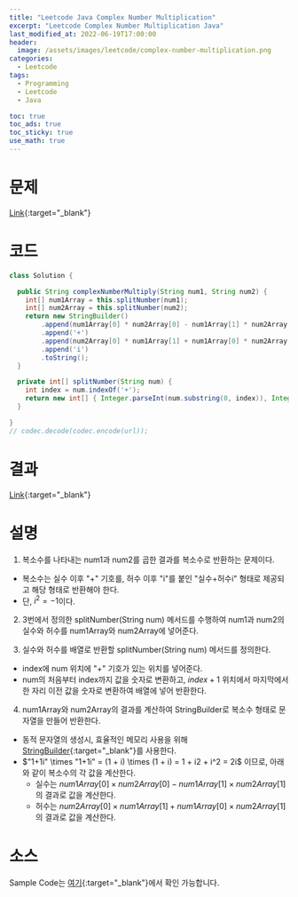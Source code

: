 ```yaml
---
title: "Leetcode Java Complex Number Multiplication"
excerpt: "Leetcode Complex Number Multiplication Java"
last_modified_at: 2022-06-19T17:00:00
header:
  image: /assets/images/leetcode/complex-number-multiplication.png
categories:
  - Leetcode
tags:
  - Programming
  - Leetcode
  - Java

toc: true
toc_ads: true
toc_sticky: true
use_math: true
---
```

# 문제
[Link](https://leetcode.com/problems/complex-number-multiplication/){:target="_blank"}

# 코드
```java
class Solution {

  public String complexNumberMultiply(String num1, String num2) {
    int[] num1Array = this.splitNumber(num1);
    int[] num2Array = this.splitNumber(num2);
    return new StringBuilder()
        .append(num1Array[0] * num2Array[0] - num1Array[1] * num2Array[1])
        .append('+')
        .append(num2Array[0] * num1Array[1] + num1Array[0] * num2Array[1])
        .append('i')
        .toString();
  }

  private int[] splitNumber(String num) {
    int index = num.indexOf('+');
    return new int[] { Integer.parseInt(num.substring(0, index)), Integer.parseInt(num.substring(index + 1, num.length() - 1)) };
  }

}
// codec.decode(codec.encode(url));
```

# 결과
[Link](https://leetcode.com/submissions/detail/725611238/){:target="_blank"}

# 설명
1. 복소수를 나타내는 num1과 num2를 곱한 결과를 복소수로 반환하는 문제이다.
- 복소수는 실수 이후 "+" 기호를, 허수 이후 "i"를 붙인 "실수+허수i" 형태로 제공되고 해당 형태로 반환해야 한다.
- 단, $i^2 = -1$이다.

2. 3번에서 정의한 splitNumber(String num) 메서드를 수행하여 num1과 num2의 실수와 허수를 num1Array와 num2Array에 넣어준다.

3. 실수와 허수를 배열로 반환할 splitNumber(String num) 메서드를 정의한다.
- index에 num 위치에 "+" 기호가 있는 위치를 넣어준다.
- num의 처음부터 index까지 값을 숫자로 변환하고, $index + 1$ 위치에서 마지막에서 한 자리 이전 값을 숫자로 변환하여 배열에 넣어 반환한다.

4. num1Array와 num2Array의 결과를 계산하여 StringBuilder로 복소수 형태로 문자열을 만들어 반환한다.
- 동적 문자열의 생성시, 효율적인 메모리 사용을 위해 [StringBuilder](https://docs.oracle.com/javase/tutorial/java/data/buffers.html){:target="_blank"}를 사용한다.
- $"1+1i" \times "1+1i" = (1 + i) \times (1 + i) = 1 + i2 + i^2 = 2i$ 이므로, 아래와 같이 복소수의 각 값을 계산한다.
  - 실수는 $num1Array[0] \times num2Array[0] - num1Array[1] \times num2Array[1]$의 결과로 값을 계산한다.
  - 허수는 $num2Array[0] \times num1Array[1] + num1Array[0] \times num2Array[1]$의 결과로 값을 계산한다.

# 소스
Sample Code는 [여기](https://github.com/GracefulSoul/leetcode/blob/master/src/main/java/gracefulsoul/problems/ComplexNumberMultiplication.java){:target="_blank"}에서 확인 가능합니다.